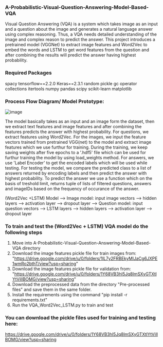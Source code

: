 ### A-Probabilistic-Visual-Question-Answering-Model-Based-VQA
Visual Question Answering (VQA) is a system which takes image as an input and a question about the image and generates a natural language answer using complex reasoning. Thus, a VQA needs detailed understanding of the image and complex reason to predict the answer. This project introduces a pretrained model (VGGNet) to extract image features and Word2Vec to embed the words and LSTM to get word features from the question and after combining the results will predict the answer having highest probability.


### Required Packages

spacy                     tensorflow==2.2.0
Keras==2.3.1              random
pickle                    gc
operator                  collections
itertools                 numpy
pandas                    scipy
scikit-learn              matplotlib

### Process Flow Diagram/ Model Prototype:

![image](https://user-images.githubusercontent.com/61022065/114544743-0b2ca700-9c29-11eb-9e7c-6caf6382d05e.png)

The model basically takes as an input and an image form the dataset, then we extract text features and image features and after combining the features predicts the answer with highest probability. For questions, we extract features using Word2Vec. For the images, we input the feature vectors trained from pretrained VGG(net) to the model and extract image features which we use furthur for training. During the training, we keep saving weights after five epochs to a '.hdf5' file which can be used for furthur training the model by using load_weights method. For answers, we use 'Label Encoder' to get the encoded labels which will be used while testing. For testing the model, we compare the predicted class to a list of answers returned by encoding labels and then predict the answer with highest probability. To predict the answer we use a function which on the basis of treshold limit, returns tuple of lists of filtered questions, answers and imageIDs based on the frequency of occurance of the answer.

(Word2Vec +LSTM) Model --> Image model: input image vectors --> hidden layers --> activation layer --> dropout layer
                       --> Question model: input question vectors --> LSTM layers --> hidden layers --> activation layer --> dropout layer
                       
### To train and test the (Word2Vec + LSTM) VQA model do the following steps
1. Move into A-Probabilistic-Visual-Question-Answering-Model-Based-VQA directory
2. Download the image features pickle file for train images from:
   "https://drive.google.com/drive/u/0/folders/1IL7y2FRBEkyMIJaCg6JXPE1wmRo2bthT/view?usp=sharing"
3. Download the image features pickle file for validation from:
   "https://drive.google.com/drive/u/0/folders/1Y68VB3hI5Jq8lmSXyGTXtlYtVilIBOMG/view?usp=sharing"
4. Download the preprocessed data from the directory "Pre-processed files" and save them in the same folder.
5. Install the requirements using the command "pip install -r requirements.txt"
6. Run the VQA_Word2Vec_LSTM.py to train and test
                       
### You can download the pickle files used for training and testing here:

https://drive.google.com/drive/u/0/folders/1Y68VB3hI5Jq8lmSXyGTXtlYtVilIBOMG/view?usp=sharing






